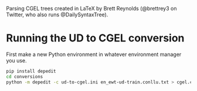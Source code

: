 Parsing CGEL trees created in LaTeX by Brett Reynolds (@brettrey3 on Twitter, who also runs @DailySyntaxTree).

# Running the UD to CGEL conversion

First make a new Python environment in whatever environment manager you use.

```bash
pip install depedit
cd conversions
python -m depedit -c ud-to-cgel.ini en_ewt-ud-train.conllu.txt > cgel.conllu
```